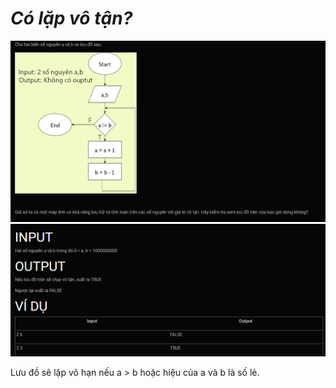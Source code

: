 ***Có lặp vô tận?***
===

![alt text](image.png)
![alt text](image-1.png)

Lưu đồ sẽ lặp vô hạn nếu a > b hoặc hiệu của a và b là số lẻ.
